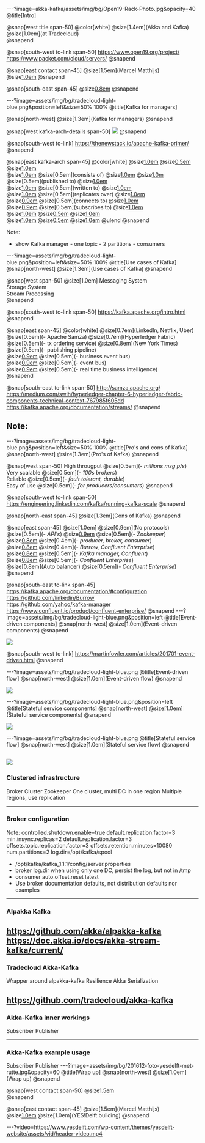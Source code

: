 ---?image=akka-kafka/assets/img/bg/Open19-Rack-Photo.jpg&opacity=40
@title[Intro]

@snap[west title span-50]
@color[white]
@size[1.4em](Akka and Kafka)   
@size[1.0em](at Tradecloud)   
@snapend

@snap[south-west tc-link span-50]
https://www.open19.org/project/  
https://www.packet.com/cloud/servers/
@snapend

@snap[east contact span-45]
@size[1.5em](Marcel Matthijs)  
@size[1.0em](marcel@tradecloud.nl)
@snapend

@snap[south-east span-45]
@size[0.8em](https://www.tradecloud1.com)
@snapend

---?image=assets/img/bg/tradecloud-light-blue.png&position=left&size=50% 100%
@title[Kafka for managers]

@snap[north-west]
@size[1.3em](Kafka for managers)
@snapend

@snap[west kafka-arch-details span-50]
![](akka-kafka/assets/img/kafka-architecture.png)
@snapend

@snap[south-west tc-link]
https://thenewstack.io/apache-kafka-primer/
@snapend

@snap[east kafka-arch span-45]
@color[white]
@size[1.0em](producer) @size[0.5em](publishes) @size[1.0em](message)  
@size[1.0em](message) @size[0.5em](consists of) @size[1.0em](bytes) 
@size[1.0m](message) @size[0.5em](published to) @size[1.0em](topic)  
@size[1.0em](message) @size[0.5em](written to) @size[1.0em](partition)  
@size[1.0em](partition) @size[0.5em](replicates over) @size[1.0em](cluster)  
@size[0.9em](consumer) @size[0.5em](connects to) @size[1.0em](partition)  
@size[0.9em](consumer) @size[0.5em](subscribes to) @size[1.0em](topic)  
@size[1.0em](consumer) @size[0.5em](maintains) @size[1.0em](offset)  
@size[1.0em](consumer) @size[0.5em](has) @size[1.0em](lag)
@ulend
@snapend

Note:
- show Kafka manager - one topic - 2 partitions - consumers

---?image=assets/img/bg/tradecloud-light-blue.png&position=left&size=50% 100%
@title[Use cases of Kafka]
@snap[north-west]
@size[1.3em](Use cases of Kafka)
@snapend

@snap[west span-50]
@size[1.0em]
Messaging System  
Storage System  
Stream Processing  
@snapend

@snap[south-west tc-link span-50]
https://kafka.apache.org/intro.html
@snapend

@snap[east span-45]
@color[white]
@size[0.7em](LinkedIn, Netflix, Uber) @size[0.5em](- Apache Samza)
@size[0.7em](Hyperledger Fabric)  @size[0.5em](- tx ordering service) 
@size[0.8em](New York Times) @size[0.5em](- publishing pipeline)  
@size[0.9em](Rabobank) @size[0.5em](- business event bus)  
@size[0.9em](Tradecloud) @size[0.5em](- event bus)  
@size[0.9em](Zalando) @size[0.5em](- real time business intelligence)  
@snapend

@snap[south-east tc-link span-50]
http://samza.apache.org/  
https://medium.com/swlh/hyperledger-chapter-6-hyperledger-fabric-components-technical-context-767985f605dd  
https://kafka.apache.org/documentation/streams/
@snapend

Note:
- 
---?image=assets/img/bg/tradecloud-light-blue.png&position=left&size=50% 100%
@title[Pro's and cons of Kafka]
@snap[north-west]
@size[1.3em](Pro's of Kafka)
@snapend

@snap[west span-50]
High througput @size[0.5em](- *millions msg p/s*)  
Very scalable @size[0.5em](- *100s brokers*)  
Reliable @size[0.5em](- *fault tolerant, durable*)  
Easy of use @size[0.5em](- *for producers/consumers*)
@snapend

@snap[south-west tc-link span-50]
https://engineering.linkedin.com/kafka/running-kafka-scale
@snapend

@snap[north-east span-45]
@size[1.3em](Cons of Kafka)
@snapend

@snap[east span-45]
@size[1.0em]
@size[0.9em](No protocols) @size[0.5em](- *API's*)
@size[0.9em](Deployment) @size[0.5em](- *Zookeeper*)  
@size[0.8em](Configuration) @size[0.4em](- *producer, broker, consumer*)  
@size[0.8em](Monitoring) @size[0.4em](- *Burrow, Confluent Enterprise*)  
@size[0.8em](Management) @size[0.5em](- *Kafka manager, Confluent*)  
@size[0.8em](Multi-dc) @size[0.5em](- *Confluent Enterprise*)   
@size[0.8em](Auto balancer) @size[0.5em](- *Confluent Enterprise*)  
@snapend

@snap[south-east tc-link span-45]
https://kafka.apache.org/documentation/#configuration
https://github.com/linkedin/Burrow  
https://github.com/yahoo/kafka-manager 
https://www.confluent.io/product/confluent-enterprise/
@snapend
---?image=assets/img/bg/tradecloud-light-blue.png&position=left
@title[Event-driven components]
@snap[north-west]
@size[1.0em](Event-driven components)
@snapend

![](akka-kafka/assets/img/event-driven-components.svg)

@snap[south-west tc-link]
https://martinfowler.com/articles/201701-event-driven.html
@snapend

---?image=assets/img/bg/tradecloud-light-blue.png
@title[Event-driven flow]
@snap[north-west]
@size[1.0em](Event-driven flow)
@snapend

![](akka-kafka/assets/img/event-driven-flow.svg)

---?image=assets/img/bg/tradecloud-light-blue.png&position=left
@title[Stateful service components]
@snap[north-west]
@size[1.0em](Stateful service components)
@snapend

![](akka-kafka/assets/img/stateful-service-components.svg)

---?image=assets/img/bg/tradecloud-light-blue.png
@title[Stateful service flow]
@snap[north-west]
@size[1.0em](Stateful service flow)
@snapend

![](akka-kafka/assets/img/stateful-service-flow.svg)
---
### Clustered infrastructure

Broker
Cluster
Zookeeper
One cluster, multi DC in one region
Multiple regions, use replication

---
### Broker configuration


Note:
controlled.shutdown.enable=true
default.replication.factor=3
min.insync.replicas=2
default.replication.factor=3
offsets.topic.replication.factor=3
offsets.retention.minutes=10080
num.partitions=2
log.dir=/opt/kafka/spool
- /opt/kafka/kafka_1.1.1/config/server.properties
- broker log.dir when using only one DC, persist the log, but not in /tmp
- consumer auto.offset.reset latest
- Use broker documentation defaults, not distribution defaults nor examples

---
### Alpakka Kafka 

https://github.com/akka/alpakka-kafka
https://doc.akka.io/docs/akka-stream-kafka/current/
---
### Tradecloud Akka-Kafka

Wrapper around alpakka-kafka
Resilience
Akka Serialization

https://github.com/tradecloud/akka-kafka
---
### Akka-Kafka inner workings

Subscriber
Publisher

---
### Akka-Kafka example usage

Subscriber
Publisher
---?image=assets/img/bg/201612-foto-yesdelft-met-rutte.jpg&opacity=60
@title[Wrap up]
@snap[north-west]
@size[1.0em](Wrap up)
@snapend

@snap[west contact span-50]
@size[1.5em](Questions?)  
@snapend

@snap[east contact span-45]
@size[1.5em](Marcel Matthijs)  
@size[1.0em](marcel@tradecloud.nl)
@size[1.0em](YES!Delft building)
@snapend

---?video=https://www.yesdelft.com/wp-content/themes/yesdelft-website/assets/vid/header-video.mp4
